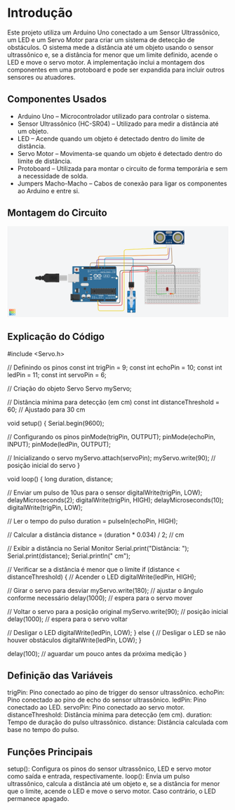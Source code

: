 # Introdução

Este projeto utiliza um Arduino Uno conectado a um Sensor Ultrassônico, um LED e um Servo Motor para criar um sistema de detecção de obstáculos. 
O sistema mede a distância até um objeto usando o sensor ultrassônico e, se a distância for menor que um limite definido, acende o LED e move o servo motor.
A implementação inclui a montagem dos componentes em uma protoboard e pode ser expandida para incluir outros sensores ou atuadores.

## Componentes Usados

- Arduino Uno – Microcontrolador utilizado para controlar o sistema.
- Sensor Ultrassônico (HC-SR04) – Utilizado para medir a distância até um objeto.
- LED – Acende quando um objeto é detectado dentro do limite de distância.
- Servo Motor – Movimenta-se quando um objeto é detectado dentro do limite de distância.
- Protoboard – Utilizada para montar o circuito de forma temporária e sem a necessidade de solda.
- Jumpers Macho-Macho – Cabos de conexão para ligar os componentes ao Arduino e entre si.

## Montagem do Circuito

![Imagem do Circuito](ROBÔ-SEGURANÇA.png)

## Explicação do Código

#include <Servo.h>

// Definindo os pinos
const int trigPin = 9;
const int echoPin = 10;
const int ledPin = 11;
const int servoPin = 6;

// Criação do objeto Servo
Servo myServo;

// Distância mínima para detecção (em cm)
const int distanceThreshold = 60; // Ajustado para 30 cm

void setup() {
  Serial.begin(9600);
  
  // Configurando os pinos
  pinMode(trigPin, OUTPUT);
  pinMode(echoPin, INPUT);
  pinMode(ledPin, OUTPUT);
  
  // Inicializando o servo
  myServo.attach(servoPin);
  myServo.write(90); // posição inicial do servo
}

void loop() {
  long duration, distance;

  // Enviar um pulso de 10us para o sensor
  digitalWrite(trigPin, LOW);
  delayMicroseconds(2);
  digitalWrite(trigPin, HIGH);
  delayMicroseconds(10);
  digitalWrite(trigPin, LOW);
  
  // Ler o tempo do pulso
  duration = pulseIn(echoPin, HIGH);
  
  // Calcular a distância
  distance = (duration * 0.034) / 2; // cm

  // Exibir a distância no Serial Monitor
  Serial.print("Distância: ");
  Serial.print(distance);
  Serial.println(" cm");

  // Verificar se a distância é menor que o limite
  if (distance < distanceThreshold) {
    // Acender o LED
    digitalWrite(ledPin, HIGH);
    
  // Girar o servo para desviar
    myServo.write(180); // ajustar o ângulo conforme necessário
    delay(1000); // espera para o servo mover
    
   // Voltar o servo para a posição original
    myServo.write(90); // posição inicial
    delay(1000); // espera para o servo voltar
    
  // Desligar o LED
    digitalWrite(ledPin, LOW);
  } else {
    // Desligar o LED se não houver obstáculos
    digitalWrite(ledPin, LOW);
  }

  delay(100); // aguardar um pouco antes da próxima medição
}

## Definição das Variáveis

trigPin: Pino conectado ao pino de trigger do sensor ultrassônico.
echoPin: Pino conectado ao pino de echo do sensor ultrassônico.
ledPin: Pino conectado ao LED.
servoPin: Pino conectado ao servo motor.
distanceThreshold: Distância mínima para detecção (em cm).
duration: Tempo de duração do pulso ultrassônico.
distance: Distância calculada com base no tempo do pulso.

## Funções Principais
setup(): Configura os pinos do sensor ultrassônico, LED e servo motor como saída e entrada, respectivamente.
loop(): Envia um pulso ultrassônico, calcula a distância até um objeto e, se a distância for menor que o limite, acende o LED e move o servo motor. Caso contrário, o LED permanece apagado.
